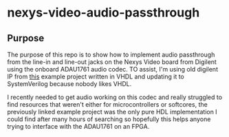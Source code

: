 # nexys-video-audio-passthrough

## Purpose
The purpose of this repo is to show how to implement audio passthrough from the line-in and line-out jacks on the Nexys Video board from Digilent using the onboard ADAU1761 audio codec. TO assist, I'm using old digilent IP from [this](https://digilent.com/reference/learn/programmable-logic/tutorials/nexys-video-looper-demo/start?redirect=1) example project written in VHDL and updating it to SystemVerilog because nobody likes VHDL.

I recently needed to get audio working on this codec and really struggled to find resources that weren't either for microcontrollers or softcores, the previously linked example project was the only pure HDL implementation I could find after many hours of searching so hopefully this helps anyone trying to interface with the ADAU1761 on an FPGA.
